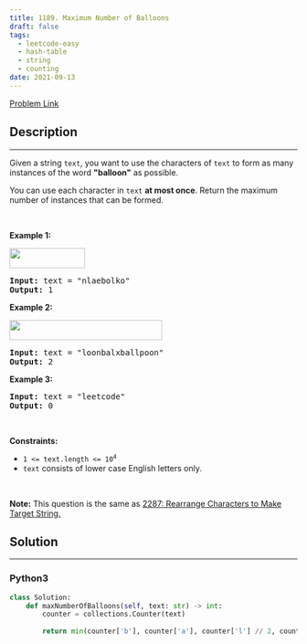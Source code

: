 ```yaml
---
title: 1189. Maximum Number of Balloons
draft: false
tags: 
  - leetcode-easy
  - hash-table
  - string
  - counting
date: 2021-09-13
---
```


[Problem Link](https://leetcode.com/problems/maximum-number-of-balloons/)

## Description

---
<p>Given a string <code>text</code>, you want to use the characters of <code>text</code> to form as many instances of the word <strong>&quot;balloon&quot;</strong> as possible.</p>

<p>You can use each character in <code>text</code> <strong>at most once</strong>. Return the maximum number of instances that can be formed.</p>

<p>&nbsp;</p>
<p><strong class="example">Example 1:</strong></p>

<p><strong><img alt="" src="https://assets.leetcode.com/uploads/2019/09/05/1536_ex1_upd.JPG" style="width: 132px; height: 35px;" /></strong></p>

<pre>
<strong>Input:</strong> text = &quot;nlaebolko&quot;
<strong>Output:</strong> 1
</pre>

<p><strong class="example">Example 2:</strong></p>

<p><strong><img alt="" src="https://assets.leetcode.com/uploads/2019/09/05/1536_ex2_upd.JPG" style="width: 267px; height: 35px;" /></strong></p>

<pre>
<strong>Input:</strong> text = &quot;loonbalxballpoon&quot;
<strong>Output:</strong> 2
</pre>

<p><strong class="example">Example 3:</strong></p>

<pre>
<strong>Input:</strong> text = &quot;leetcode&quot;
<strong>Output:</strong> 0
</pre>

<p>&nbsp;</p>
<p><strong>Constraints:</strong></p>

<ul>
	<li><code>1 &lt;= text.length &lt;= 10<sup>4</sup></code></li>
	<li><code>text</code> consists of lower case English letters only.</li>
</ul>

<p>&nbsp;</p>
<p><strong>Note:</strong> This question is the same as <a href="https://leetcode.com/problems/rearrange-characters-to-make-target-string/description/" target="_blank"> 2287: Rearrange Characters to Make Target String.</a></p>


## Solution

---
### Python3
``` py title='maximum-number-of-balloons'
class Solution:
    def maxNumberOfBalloons(self, text: str) -> int:
        counter = collections.Counter(text)
        
        return min(counter['b'], counter['a'], counter['l'] // 2, counter['o'] // 2, counter['n'])
```

